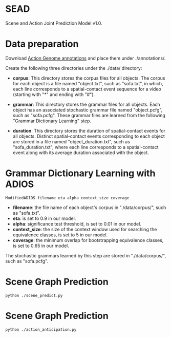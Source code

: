 # SEAD
Scene and Action Joint Prediction Model v1.0.

# Data preparation
Download [Action Genome annotations](https://drive.google.com/drive/folders/1LGGPK_QgGbh9gH9SDFv_9LIhBliZbZys) and place them under ./annotations/.

Create the following three directories under the ./data/ directory:

* __corpus__:
This directory stores the corpus files for all objects. The corpus for each object is a file named "object.txt", such as "sofa.txt", in which, each line corresponds to a spatial-contact event sequence for a video (starting with "*" and ending with "#").

* __grammar__:
This directory stores the grammar files for all objects. Each object has an associated stochastic grammar file named "object.pcfg", such as "sofa.pcfg". These grammar files are learned from the following "Grammar Dictionary Learning" step.

* __duration__:
This directory stores the duration of spatial-contact events for all objects. Distinct spatial-contact events corresponding to each object are stored in a file named "object_duration.txt", such as "sofa_duration.txt", where each line corresponds to a spatial-contact event along with its average duration associated with the object.

# Grammar Dictionary Learning with ADIOS

`ModifiedADIOS filename eta alpha context_size coverage`

* __filename__: the file name of each object's corpus in "./data/corpus/", such as "sofa.txt".
* __eta__: is set to 0.9 in our model.
* __alpha__: significance test threshold, is set to 0.01 in our model.
* __context_size__:  the size of the context window used for searching the equivalence classes, is set to 5 in our model.
* __coverage__:  the minimum overlap for bootstrapping equivalence classes, is set to 0.65 in our model.

The stochastic grammars learned by this step are stored in "./data/corpus/", such as "sofa.pcfg".

# Scene Graph Prediction
`python ./scene_predict.py`

# Scene Graph Prediction
`python ./action_anticipation.py`






